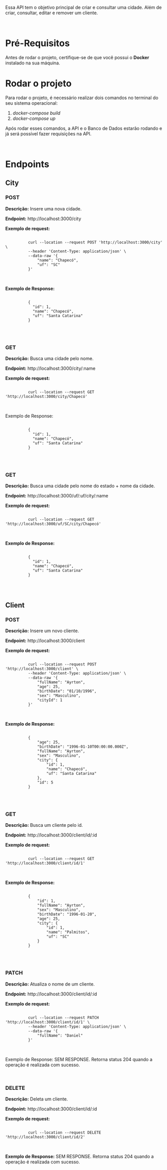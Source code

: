 <p>Essa API tem o objetivo principal de criar e consultar uma cidade. Além de criar, consultar, editar e remover um cliente.</p>

<br>
<h1>Pré-Requisitos</h1>
  <p> Antes de rodar o projeto, certifique-se de que você possui o <strong>Docker</strong> instalado na sua máquina.

<br>
<h1>Rodar o projeto</h1>
  <p>Para rodar o projeto, é necessário realizar dois comandos no terminal do seu sistema operacional:</p>
    <ol>
      <li>
        <i>docker-compose build</i>
      </li>
      <li>
        <i>docker-compose up</i>
      </li>
    </ol>
  <p>Após rodar esses comandos, a API e o Banco de Dados estarão rodando e já será possível fazer requisições na API.</p>

<br>
<h1>Endpoints</h1>
  <p>
    <h2>City</h2>
    <p>
      <h3>POST</h3>
        <p><strong>Descrição:</strong> Insere uma nova cidade.</p>
        <p><strong>Endpoint:</strong> http://localhost:3000/city</p>
        <p><strong>Exemplo de request:</strong></p>
        <code>
          curl --location --request POST 'http://localhost:3000/city' \
          --header 'Content-Type: application/json' \
          --data-raw '{
              "name": "Chapecó",
              "uf": "SC"
          }'
        </code>
        <br><br>
        <p><strong>Exemplo de Response:</strong></p>
        <code>
          {
            "id": 1,
            "name": "Chapecó",
            "uf": "Santa Catarina"
          }
        </code>
    </p>
    <br>
    <p>
      <h3>GET</h3>
        <p><strong>Descrição:</strong> Busca uma cidade pelo nome.</p>
        <p><strong>Endpoint:</strong> http://localhost:3000/city/:name</p>
        <p><strong>Exemplo de request:</strong></p>
        <code>
          curl --location --request GET 'http://localhost:3000/city/Chapecó'
        </code>
        <br><br>
        <p>Exemplo de Response:</p>
        <code>
          {
            "id": 1,
            "name": "Chapecó",
            "uf": "Santa Catarina"
          }
        </code>
    </p>
    <br>
    <p>
      <h3>GET</h3>
        <p><strong>Descrição:</strong> Busca uma cidade pelo nome do estado + nome da cidade.</p>
        <p><strong>Endpoint:</strong> http://localhost:3000/uf/:uf/city/:name</p>
        <p><strong>Exemplo de request:</strong></p>
        <code>
          curl --location --request GET 'http://localhost:3000/uf/SC/city/Chapecó'
        </code>
        <br><br>
        <p><strong>Exemplo de Response:</strong></p>
        <code>
          {
            "id": 1,
            "name": "Chapecó",
            "uf": "Santa Catarina"
          }
        </code>
    </p>
  </p>
  
  <br>
  
  <p>
    <h2>Client</h2>
    <p>
      <h3>POST</h3>
        <p><strong>Descrição:</strong> Insere um novo cliente.</p>
        <p><strong>Endpoint:</strong> http://localhost:3000/client</p>
        <p><strong>Exemplo de request:</strong></p>
        <code>
          curl --location --request POST 'http://localhost:3000/client' \
          --header 'Content-Type: application/json' \
          --data-raw '{
              "fullName": "Ayrton",
              "age": 25,
              "birthDate": "01/10/1996",
              "sex": "Masculino",
              "cityId": 1
          }'
        </code>
        <br><br>
        <p><strong>Exemplo de Response:</strong></p>
        <code>
          {
              "age": 25,
              "birthDate": "1996-01-10T00:00:00.000Z",
              "fullName": "Ayrton",
              "sex": "Masculino",
              "city": {
                  "id": 1,
                  "name": "Chapecó",
                  "uf": "Santa Catarina"
              },
              "id": 5
          }
        </code>
    </p>
    <br>
    <p>
      <h3>GET</h3>
        <p><strong>Descrição:</strong> Busca um cliente pelo id.</p>
        <p><strong>Endpoint:</strong> http://localhost:3000/client/id/:id</p>
        <p><strong>Exemplo de request:</strong></p>
        <code>
          curl --location --request GET 'http://localhost:3000/client/id/1'
        </code>
        <br><br>
        <p><strong>Exemplo de Response:</strong></p>
        <code>
          {
              "id": 1,
              "fullName": "Ayrton",
              "sex": "Masculino",
              "birthDate": "1996-01-20",
              "age": 25,
              "city": {
                  "id": 1,
                  "name": "Palmitos",
                  "uf": "SC"
              }
          }
        </code>
    </p>
    <br>
    <p>
      <h3>PATCH</h3>
        <p><strong>Descrição:</strong> Atualiza o nome de um cliente.</p>
        <p><strong>Endpoint:</strong> http://localhost:3000/client/id/:id</p>
        <p><strong>Exemplo de request:</strong></p>
        <code>
          curl --location --request PATCH 'http://localhost:3000/client/id/1' \
          --header 'Content-Type: application/json' \
          --data-raw '{
              "fullName": "Daniel"
          }'
        </code>
        <br><br>
        <p>Exemplo de Response: SEM RESPONSE. Retorna status 204 quando a operação é realizada com sucesso.</p>
    </p>
    <br>
    <p>
      <h3>DELETE</h3>
        <p><strong>Descrição:</strong> Deleta um cliente.</p>
        <p><strong>Endpoint:</strong> http://localhost:3000/client/id/:id</p>
        <p><strong>Exemplo de request:</strong></p>
        <code>
          curl --location --request DELETE 'http://localhost:3000/client/id/2'
        </code>
        <br><br>
        <p><strong>Exemplo de Response:</strong> SEM RESPONSE. Retorna status 204 quando a operação é realizada com sucesso.</p>
    </p>
  </p>  
